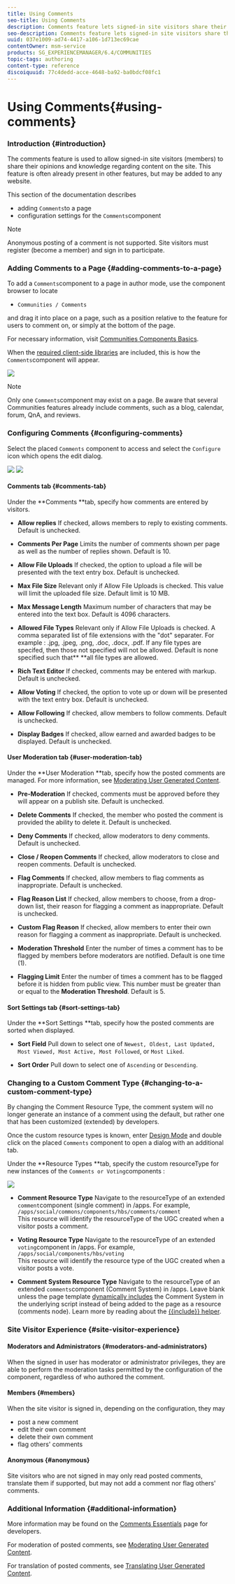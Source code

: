 ```yaml
---
title: Using Comments
seo-title: Using Comments
description: Comments feature lets signed-in site visitors share their opinions and knowledge
seo-description: Comments feature lets signed-in site visitors share their opinions and knowledge
uuid: 037e1009-ad74-4417-a106-1d713ec69cae
contentOwner: msm-service
products: SG_EXPERIENCEMANAGER/6.4/COMMUNITIES
topic-tags: authoring
content-type: reference
discoiquuid: 77c4dedd-acce-4648-ba92-ba0bdcf08fc1
---
```


# Using Comments{#using-comments}

### Introduction {#introduction}

The comments feature is used to allow signed-in site visitors (members) to share their opinions and knowledge regarding content on the site. This feature is often already present in other features, but may be added to any website.

This section of the documentation describes

* adding `Comments`to a page
* configuration settings for the `Comments`component

>[!NOTE]
>
>Anonymous posting of a comment is not supported. Site visitors must register (become a member) and sign in to participate.

### Adding Comments to a Page {#adding-comments-to-a-page}

To add a `Comments`component to a page in author mode, use the component browser to locate

* `Communities / Comments`

and drag it into place on a page, such as a position relative to the feature for users to comment on, or simply at the bottom of the page.

For necessary information, visit [Communities Components Basics](../../communities/using/basics.md).

When the [required client-side libraries](../../communities/using/essentials-comments.md#essentialsforclientside) are included, this is how the `Comments`component will appear.

![](assets/chlimage_1-428.png)

>[!NOTE]
>
>Only one `Comments`component may exist on a page. Be aware that several Communities features already include comments, such as a blog, calendar, forum, QnA, and reviews.

### Configuring Comments {#configuring-comments}

Select the placed `Comments` component to access and select the `Configure` icon which opens the edit dialog.

![](assets/configure.png) ![](assets/commentssettings.png)

#### Comments tab {#comments-tab}

Under the **Comments **tab, specify how comments are entered by visitors.

* **Allow replies** 
  If checked, allows members to reply to existing comments. Default is unchecked.

* **Comments Per Page** 
  Limits the number of comments shown per page as well as the number of replies shown. Default is 10.

* **Allow File Uploads** 
  If checked, the option to upload a file will be presented with the text entry box. Default is unchecked.

* **Max File Size** 
  Relevant only if Allow File Uploads is checked. This value will limit the uploaded file size. Default limit is 10 MB.

* **Max Message Length** 
  Maximum number of characters that may be entered into the text box. Default is 4096 characters.

* **Allowed File Types** 
  Relevant only if Allow File Uploads is checked. A comma separated list of file extensions with the "dot" separater. For example : .jpg, .jpeg, .png, .doc, .docx, .pdf. If any file types are specifed, then those not specified will not be allowed. Default is none specified such that** **all file types are allowed.

* **Rich Text Editor** 
  If checked, comments may be entered with markup. Default is unchecked.

* **Allow Voting** 
  If checked, the option to vote up or down will be presented with the text entry box. Default is unchecked.

* **Allow Following** 
  If checked, allow members to follow comments. Default is unchecked.

* **Display Badges** 
  If checked, allow earned and awarded badges to be displayed. Default is unchecked.

#### User Moderation tab {#user-moderation-tab}

Under the **User Moderation **tab, specify how the posted comments are managed. For more information, see [Moderating User Generated Content](../../communities/using/moderate-ugc.md).

* **Pre-Moderation** 
  If checked, comments must be approved before they will appear on a publish site. Default is unchecked.

* **Delete Comments** 
  If checked, the member who posted the comment is provided the ability to delete it. Default is unchecked.

* **Deny Comments** 
  If checked, allow moderators to deny comments. Default is unchecked.

* **Close / Reopen Comments** 
  If checked, allow moderators to close and reopen comments. Default is unchecked.

* **Flag Comments** 
  If checked, allow members to flag comments as inappropriate. Default is unchecked.

* **Flag Reason List** 
  If checked, allow members to choose, from a drop-down list, their reason for flagging a comment as inappropriate. Default is unchecked.

* **Custom Flag Reason** 
  If checked, allow members to enter their own reason for flagging a comment as inappropriate. Default is unchecked.

* **Moderation Threshold** 
  Enter the number of times a comment has to be flagged by members before moderators are notified. Default is one time (1).

* **Flagging Limit** 
  Enter the number of times a comment has to be flagged before it is hidden from public view. This number must be greater than or equal to the **Moderation Threshold**. Default is 5.

#### Sort Settings tab {#sort-settings-tab}

Under the **Sort Settings **tab, specify how the posted comments are sorted when displayed.

* **Sort Field** 
  Pull down to select one of `Newest, Oldest, Last Updated, Most Viewed, Most Active, Most Followed`, or `Most Liked`.

* **Sort Order** 
  Pull down to select one of `Ascending` or `Descending`.

### Changing to a Custom Comment Type {#changing-to-a-custom-comment-type}

By changing the Comment Resource Type, the comment system will no longer generate an instance of a comment using the default, but rather one that has been customized (extended) by developers.

Once the custom resource types is known, enter [Design Mode](../../sites/authoring/using/default-components-designmode.md) and double click on the placed `Comments` component to open a dialog with an additional tab.

Under the **Resource Types **tab, specify the custom resourceType for new instances of the `Comments or Voting`components :

![](assets/chlimage_1-429.png)

* **Comment Resource Type** 
  Navigate to the resourceType of an extended `comment`component (single comment) in /apps. For example, `/apps/social/commons/components/hbs/comments/comment`  
  This resource will identify the resourceType of the UGC created when a visitor posts a comment.

* **Voting Resource Type** 
  Navigate to the resourceType of an extended `voting`component in /apps. For example, `/apps/social/components/hbs/voting`  
  This resource will identify the resource type of the UGC created when a visitor posts a vote.

* **Comment System Resource Type** 
  Navigate to the resourceType of an extended `comments`component (Comment System) in /apps. Leave blank unless the page template [dynamically includes](../../communities/using/scf.md#addorincludeacommunitiescomponent) the Comment System in the underlying script instead of being added to the page as a resource (comments node). Learn more by reading about the [{{include}} helper](../../communities/using/handlebars-helpers.md#include).

### Site Visitor Experience {#site-visitor-experience}

#### Moderators and Administrators {#moderators-and-administrators}

When the signed in user has moderator or administrator privileges, they are able to perform the moderation tasks permitted by the configuration of the component, regardless of who authored the comment.

#### Members {#members}

When the site visitor is signed in, depending on the configuration, they may

* post a new comment
* edit their own comment
* delete their own comment
* flag others' comments

#### Anonymous {#anonymous}

Site visitors who are not signed in may only read posted comments, translate them if supported, but may not add a comment nor flag others' comments.

### Additional Information {#additional-information}

More information may be found on the [Comments Essentials](../../communities/using/essentials-comments.md) page for developers.

For moderation of posted comments, see [Moderating User Generated Content](../../communities/using/moderate-ugc.md).

For translation of posted comments, see [Translating User Generated Content](../../communities/using/translate-ugc.md).
